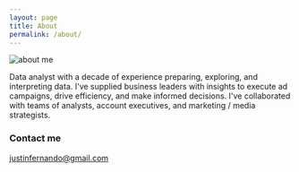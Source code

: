```yaml
---
layout: page
title: About
permalink: /about/
---
```


![about me]({{site.baseurl}}/assets/images/aboutme.jpg)

Data analyst with a decade of experience preparing, exploring, and interpreting data. I've supplied business leaders with insights to execute ad campaigns, drive efficiency, and make informed decisions. I've collaborated with teams of analysts, account executives, and marketing / media strategists.

### Contact me

[justinfernando@gmail.com](mailto:justinfernando@gmail.com)
